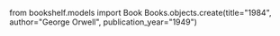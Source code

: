 from bookshelf.models import Book 
Books.objects.create(title="1984", author="George Orwell", publication_year="1949") 
